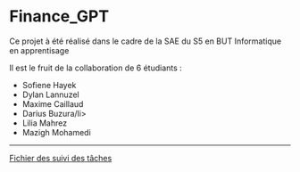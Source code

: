 # Finance_GPT

Ce projet à été réalisé dans le cadre de la SAE du S5 en BUT Informatique en apprentisage

Il est le fruit de la collaboration de 6 étudiants :

<ul>
  <li>Sofiene Hayek</li>
  <li>Dylan Lannuzel</li>
  <li>Maxime Caillaud</li>
  <li>Darius Buzura/li>
  <li>Lilia Mahrez</li>
  <li>Mazigh Mohamedi</li>
</ul>

<hr>

<a href="https://docs.google.com/spreadsheets/d/1UZqGS0qBc816E_70oqSOMQBjfUwfkFBca55ppEhxKkw/edit?usp=sharing"> Fichier des suivi des tâches </a>
